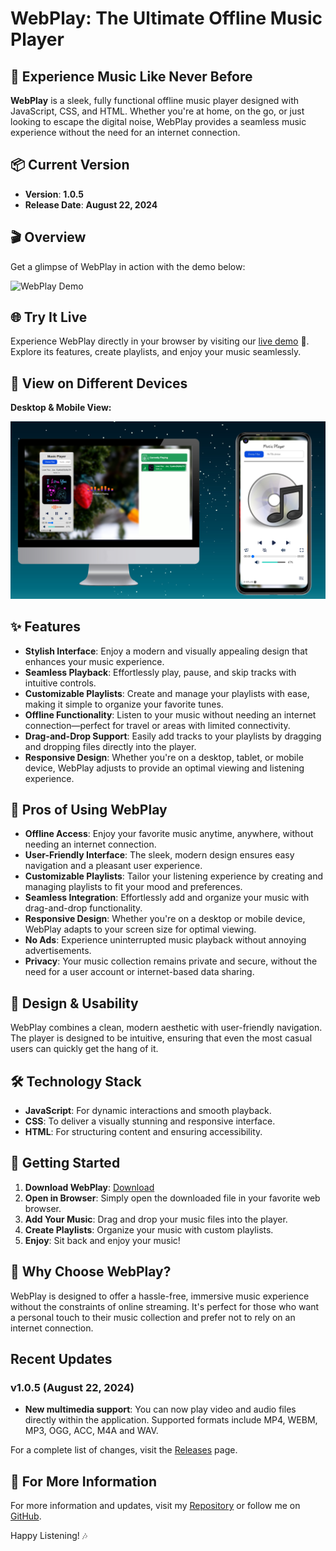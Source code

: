 # WebPlay: The Ultimate Offline Music Player

## 🎵 Experience Music Like Never Before

**WebPlay** is a sleek, fully functional offline music player designed with JavaScript, CSS, and HTML. Whether you're at home, on the go, or just looking to escape the digital noise, WebPlay provides a seamless music experience without the need for an internet connection.

## 📦 Current Version

- **Version**: **1.0.5**
- **Release Date**: **August 22, 2024**

## 🎬 Overview

Get a glimpse of WebPlay in action with the demo below:

![WebPlay Demo](assets/demo.gif)

## 🌐 Try It Live

Experience WebPlay directly in your browser by visiting our [live demo](https://bipl0ve-singh.github.io/WebPlay-An-Offline-Music-Player/) 🔗. Explore its features, create playlists, and enjoy your music seamlessly.

## 📱 View on Different Devices

**Desktop & Mobile View:**

![WebPlay views](assets/screenshot.png)

## ✨ Features

- **Stylish Interface**: Enjoy a modern and visually appealing design that enhances your music experience.
- **Seamless Playback**: Effortlessly play, pause, and skip tracks with intuitive controls.
- **Customizable Playlists**: Create and manage your playlists with ease, making it simple to organize your favorite tunes.
- **Offline Functionality**: Listen to your music without needing an internet connection—perfect for travel or areas with limited connectivity.
- **Drag-and-Drop Support**: Easily add tracks to your playlists by dragging and dropping files directly into the player.
- **Responsive Design**: Whether you're on a desktop, tablet, or mobile device, WebPlay adjusts to provide an optimal viewing and listening experience.

## 🌟 Pros of Using WebPlay

- **Offline Access**: Enjoy your favorite music anytime, anywhere, without needing an internet connection.
- **User-Friendly Interface**: The sleek, modern design ensures easy navigation and a pleasant user experience.
- **Customizable Playlists**: Tailor your listening experience by creating and managing playlists to fit your mood and preferences.
- **Seamless Integration**: Effortlessly add and organize your music with drag-and-drop functionality.
- **Responsive Design**: Whether you're on a desktop or mobile device, WebPlay adapts to your screen size for optimal viewing.
- **No Ads**: Experience uninterrupted music playback without annoying advertisements.
- **Privacy**: Your music collection remains private and secure, without the need for a user account or internet-based data sharing.

## 🎨 Design & Usability

WebPlay combines a clean, modern aesthetic with user-friendly navigation. The player is designed to be intuitive, ensuring that even the most casual users can quickly get the hang of it.

## 🛠️ Technology Stack

- **JavaScript**: For dynamic interactions and smooth playback.
- **CSS**: To deliver a visually stunning and responsive interface.
- **HTML**: For structuring content and ensuring accessibility.

## 🚀 Getting Started

1. **Download WebPlay**: [Download](https://github.com/Bipl0ve-Singh/WebPlay-An-Offline-Music-Player/archive/refs/heads/WebPlay.zip)
2. **Open in Browser**: Simply open the downloaded file in your favorite web browser.
3. **Add Your Music**: Drag and drop your music files into the player.
4. **Create Playlists**: Organize your music with custom playlists.
5. **Enjoy**: Sit back and enjoy your music!

## 📌 Why Choose WebPlay?

WebPlay is designed to offer a hassle-free, immersive music experience without the constraints of online streaming. It's perfect for those who want a personal touch to their music collection and prefer not to rely on an internet connection.

## Recent Updates

### v1.0.5 (August 22, 2024)
- **New multimedia support**: You can now play video and audio files directly within the application. Supported formats include MP4, WEBM, MP3, OGG, ACC, M4A and WAV.

For a complete list of changes, visit the [Releases](https://github.com/Bipl0ve-Singh/WebPlay-An-Offline-Music-Player/releases/) page.

## 📢 For More Information

For more information and updates, visit my [Repository](https://github.com/Bipl0ve-Singh/WebPlay-An-Offline-Music-Player) or follow me on [GitHub](https://github.com/Bipl0ve-Singh).

Happy Listening! 🎶
